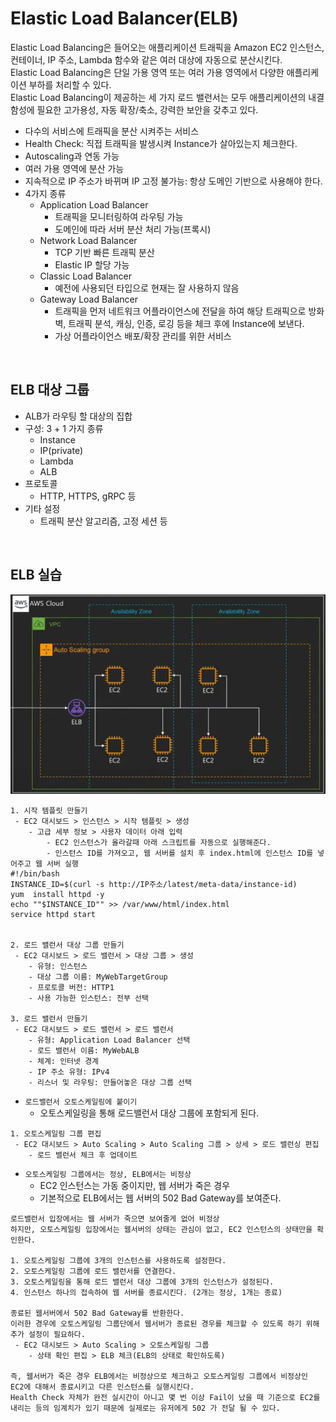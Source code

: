 # Elastic Load Balancer(ELB)

Elastic Load Balancing은 들어오는 애플리케이션 트래픽을 Amazon EC2 인스턴스, 컨테이너, IP 주소, Lambda 함수와 같은 여러 대상에 자동으로 분산시킨다.  
Elastic Load Balancing은 단일 가용 영역 또는 여러 가용 영역에서 다양한 애플리케이션 부하를 처리할 수 있다.  
Elastic Load Balancing이 제공하는 세 가지 로드 밸런서는 모두 애플리케이션의 내결함성에 필요한 고가용성, 자동 확장/축소, 강력한 보안을 갖추고 있다.  

 - 다수의 서비스에 트래픽을 분산 시켜주는 서비스
 - Health Check: 직접 트래픽을 발생시켜 Instance가 살아있는지 체크한다.
 - Autoscaling과 연동 가능
 - 여러 가용 영역에 분산 가능
 - 지속적으로 IP 주소가 바뀌며 IP 고정 불가능: 항상 도메인 기반으로 사용해야 한다.
 - 4가지 종류
    - Application Load Balancer
        - 트래픽을 모니터링하여 라우팅 가능
        - 도메인에 따라 서버 분산 처리 가능(프록시)
    - Network Load Balancer
        - TCP 기반 빠른 트래픽 분산
        - Elastic IP 할당 가능
    - Classic Load Balancer
        - 예전에 사용되던 타입으로 현재는 잘 사용하지 않음
    - Gateway Load Balancer
        - 트래픽을 먼저 네트워크 어플라이언스에 전달을 하여 해당 트래픽으로 방화벽, 트래픽 분석, 캐싱, 인증, 로깅 등을 체크 후에 Instance에 보낸다.
        - 가상 어플라이언스 배포/확장 관리를 위한 서비스

<br/>

## ELB 대상 그룹

 - ALB가 라우팅 할 대상의 집합
 - 구성: 3 + 1 가지 종류
    - Instance
    - IP(private)
    - Lambda
    - ALB
 - 프로토콜
    - HTTP, HTTPS, gRPC 등
 - 기타 설정
    - 트래픽 분산 알고리즘, 고정 세션 등

<br/>

## ELB 실습

<div align="center">
    <img src="../images/ELB_Architect.PNG">
</div>

```
1. 시작 템플릿 만들기
 - EC2 대시보드 > 인스턴스 > 시작 템플릿 > 생성
    - 고급 세부 정보 > 사용자 데이터 아래 입력
        - EC2 인스턴스가 올라갈때 아래 스크립트를 자동으로 실행해준다.
        - 인스턴스 ID를 가져오고, 웹 서버를 설치 후 index.html에 인스턴스 ID를 넣어주고 웹 서버 실행
#!/bin/bash
INSTANCE_ID=$(curl -s http://IP주소/latest/meta-data/instance-id)
yum  install httpd -y
echo ""$INSTANCE_ID"" >> /var/www/html/index.html
service httpd start


2. 로드 밸런서 대상 그룹 만들기
 - EC2 대시보드 > 로드 밸런서 > 대상 그룹 > 생성
    - 유형: 인스턴스
    - 대상 그룹 이름: MyWebTargetGroup
    - 프로토콜 버전: HTTP1
    - 사용 가능한 인스턴스: 전부 선택

3. 로드 밸런서 만들기
 - EC2 대시보드 > 로드 밸런서 > 로드 밸런서
    - 유형: Application Load Balancer 선택
    - 로드 밸런서 이름: MyWebALB
    - 체계: 인터넷 경계
    - IP 주소 유형: IPv4
    - 리스너 및 라우팅: 만들어놓은 대상 그룹 선택

```

 - `로드밸런서 오토스케일링에 붙이기`
    - 오토스케일링을 통해 로드밸런서 대상 그룹에 포함되게 된다.
```
1. 오토스케일링 그룹 편집
 - EC2 대시보드 > Auto Scaling > Auto Scaling 그룹 > 상세 > 로드 밸런싱 편집
    - 로드 밸런서 체크 후 업데이트
```

 - `오토스케일링 그룹에서는 정상, ELB에서는 비정상`
    - EC2 인스턴스는 가동 중이지만, 웹 서버가 죽은 경우
    - 기본적으로 ELB에서는 웹 서버의 502 Bad Gateway를 보여준다.
```
로드밸런서 입장에서는 웹 서버가 죽으면 보여줄게 없어 비정상
하지만, 오토스케일링 입장에서는 웹서버의 상태는 관심이 없고, EC2 인스턴스의 상태만을 확인한다.

1. 오토스케일링 그룹에 3개의 인스턴스를 사용하도록 설정한다.
2. 오토스케일링 그룹에 로드 밸런서를 연결한다.
3. 오토스케일링을 통해 로드 밸런서 대상 그룹에 3개의 인스턴스가 설정된다.
4. 인스턴스 하나의 접속하여 웹 서버를 종료시킨다. (2개는 정상, 1개는 종료)

종료된 웹서버에서 502 Bad Gateway를 반환한다.
이러한 경우에 오토스케일링 그룹단에서 웹서버가 종료된 경우를 체크할 수 있도록 하기 위해 추가 설정이 필요하다.
 - EC2 대시보드 > Auto Scaling > 오토스케일링 그룹
    - 상태 확인 편집 > ELB 체크(ELB의 상태로 확인하도록)

즉, 웹서버가 죽은 경우 ELB에서는 비정상으로 체크하고 오토스케일링 그룹에서 비정상인 EC2에 대해서 종료시키고 다른 인스턴스를 실행시킨다.
Health Check 자체가 완전 실시간이 아니고 몇 번 이상 Fail이 났을 때 기준으로 EC2를 내리는 등의 임계치가 있기 때문에 실제로는 유저에게 502 가 전달 될 수 있다.
```
